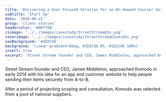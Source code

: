 ```yaml
---
title: 'Delivering a User Focused Solution for an On-demand Courier Service'
subtitle: 'Start Up'
date: '2018-09-22'
group: 'client-stories'
headercolor: '#00ff00'
csimage: '../../images/casestudy/StreetStream@3x.png'
coverimage: '../../images/casestudy/StreetStreamCover@3x.png'
navBackground: '#1D2C48'
background: 'linear-gradient(0deg, #1D2C48 0%, #1D2C48 100%)'
invert: true
excerpt: 'Street Stream founder and CEO, James Middleton, approached Komodo in early 2014 with his idea for an app and customer website to help people sending their items securely from A-to-B.'
---
```


Street Stream founder and CEO, James Middleton, approached Komodo in early 2014 with his idea for an app and customer website to help people sending their items securely from A-to-B. 

After a period of projecting scoping and consultation, Komodo was selected from a pool of national suppliers.